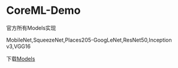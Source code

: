 # CoreML-Demo
官方所有Models实现

MobileNet,SqueezeNet,Places205-GoogLeNet,ResNet50,Inception v3,VGG16

下载[Models](https://developer.apple.com/machine-learning/)
